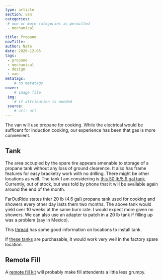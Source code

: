 ```yaml
---
type: article
section: van
categories: 
 # one or more categories is permitted
 - mechanical

title: Propane
navTitle: 
author: Nate
date: 2020-12-05
tags:
 - propane
 - mechanical
 - design
 - van
metatags:
	# no metatags
cover: 
	# image file
 img: 
	# if attribution is needed
 source: 
	# url: url
---
```



The van will use propane for cooking.  While the electrical would be sufficent for induction cooking, our experience has been that gas is more convienient.

## Tank

The area occupied by the spare tire appears amenable to storage of a propane tank without any loss of ground clearence.  It also has frame features for easy bracketry work with no drilling.  There might be other locations as well.  The tank I am considering is [this 50 lb/5.9 gal tank](https://www.gowesty.com/product/-/23916/larger-capacity-lp-tank-w-level-indicator-?v=#tabs-add261).  Currently, out of stock, but was told by phone that it will be available again around the end of the month.

FarOutRide states thier 20 lb (4.6 gal) propane tank used for cooking and showers every other day lasts them two months.  The above tank would yield over 10 weeks at the same burn rate.  I would expect more given no showers.  We can also use an adapter to patch in a 20 lb tank if filling up was a problem (say in Mexico).

This [thread](https://www.fordtransitusaforum.com/threads/where-to-get-an-external-propane-tank-installed.77664/) has some good information on locations to install tank.

If [these tanks](lpg-asme-toroidal-v8.pdf) are purchasable, it would work very well in the factory spare location.
## Remote Fill

A [remote fill kit](https://www.fordtransitusaforum.com/threads/nashfuel-remote-propane-fill-kit.71888/#post-955602) will probably make fill attendents a little less grumpy. 

